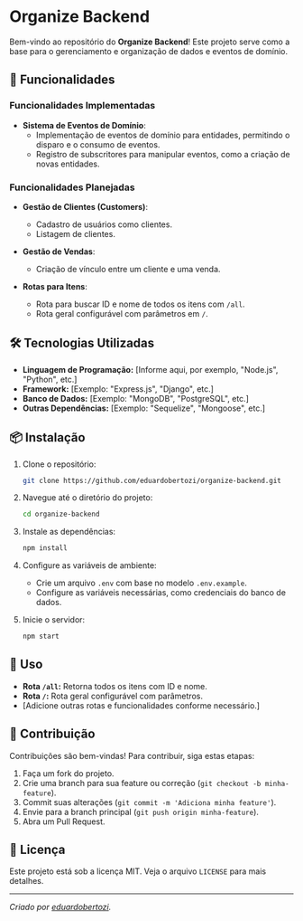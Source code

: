 # Organize Backend

Bem-vindo ao repositório do **Organize Backend**! Este projeto serve como a base para o gerenciamento e organização de dados e eventos de domínio.

## 🚀 Funcionalidades

### Funcionalidades Implementadas

- **Sistema de Eventos de Domínio**:
  - Implementação de eventos de domínio para entidades, permitindo o disparo e o consumo de eventos.
  - Registro de subscritores para manipular eventos, como a criação de novas entidades.

### Funcionalidades Planejadas

- **Gestão de Clientes (Customers)**:

  - Cadastro de usuários como clientes.
  - Listagem de clientes.

- **Gestão de Vendas**:

  - Criação de vínculo entre um cliente e uma venda.

- **Rotas para Itens**:
  - Rota para buscar ID e nome de todos os itens com `/all`.
  - Rota geral configurável com parâmetros em `/`.

## 🛠️ Tecnologias Utilizadas

- **Linguagem de Programação:** [Informe aqui, por exemplo, "Node.js", "Python", etc.]
- **Framework:** [Exemplo: "Express.js", "Django", etc.]
- **Banco de Dados:** [Exemplo: "MongoDB", "PostgreSQL", etc.]
- **Outras Dependências:** [Exemplo: "Sequelize", "Mongoose", etc.]

## 📦 Instalação

1. Clone o repositório:

   ```bash
   git clone https://github.com/eduardobertozi/organize-backend.git
   ```

2. Navegue até o diretório do projeto:

   ```bash
   cd organize-backend
   ```

3. Instale as dependências:

   ```bash
   npm install
   ```

4. Configure as variáveis de ambiente:

   - Crie um arquivo `.env` com base no modelo `.env.example`.
   - Configure as variáveis necessárias, como credenciais do banco de dados.

5. Inicie o servidor:
   ```bash
   npm start
   ```

## 🔧 Uso

- **Rota `/all`:** Retorna todos os itens com ID e nome.
- **Rota `/`:** Rota geral configurável com parâmetros.
- [Adicione outras rotas e funcionalidades conforme necessário.]

## 🤝 Contribuição

Contribuições são bem-vindas! Para contribuir, siga estas etapas:

1. Faça um fork do projeto.
2. Crie uma branch para sua feature ou correção (`git checkout -b minha-feature`).
3. Commit suas alterações (`git commit -m 'Adiciona minha feature'`).
4. Envie para a branch principal (`git push origin minha-feature`).
5. Abra um Pull Request.

## 📄 Licença

Este projeto está sob a licença MIT. Veja o arquivo `LICENSE` para mais detalhes.

---

_Criado por [eduardobertozi](https://github.com/eduardobertozi)._
